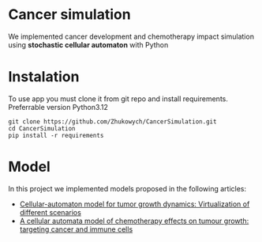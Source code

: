 
# Cancer simulation
We implemented cancer development and chemotherapy impact simulation using **stochastic cellular automaton** with Python

# Instalation
To use app you must clone it from git repo and install requirements. Preferrable version Python3.12
```
git clone https://github.com/Zhukowych/CancerSimulation.git
cd CancerSimulation
pip install -r requirements
```

# Model
In this project we implemented models proposed in the following articles: 
- [Cellular-automaton model for tumor growth dynamics: Virtualization of different scenarios](https://www.sciencedirect.com/science/article/pii/S0010482522011891?ref=pdf_download&fr=RR-2&rr=8800d112bd3635b1)
- [A cellular automata model of chemotherapy effects on tumour growth: targeting cancer and immune cells](https://www.tandfonline.com/doi/full/10.1080/13873954.2019.1571515)

